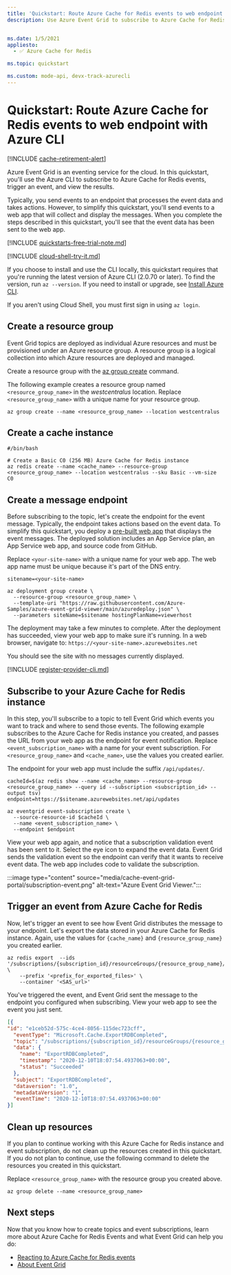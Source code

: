 ```yaml
---
title: 'Quickstart: Route Azure Cache for Redis events to web endpoint with Azure CLI'
description: Use Azure Event Grid to subscribe to Azure Cache for Redis events, trigger an event, and view the results.


ms.date: 1/5/2021
appliesto:
  - ✅ Azure Cache for Redis

ms.topic: quickstart

ms.custom: mode-api, devx-track-azurecli
---
```


# Quickstart: Route Azure Cache for Redis events to web endpoint with Azure CLI

[!INCLUDE [cache-retirement-alert](includes/cache-retirement-alert.md)]

Azure Event Grid is an eventing service for the cloud. In this quickstart, you'll use the Azure CLI to subscribe to Azure Cache for Redis events, trigger an event, and view the results.

Typically, you send events to an endpoint that processes the event data and takes actions. However, to simplify this quickstart, you'll send events to a web app that will collect and display the messages. When you complete the steps described in this quickstart, you'll see that the event data has been sent to the web app.

[!INCLUDE [quickstarts-free-trial-note.md](~/reusable-content/ce-skilling/azure/includes/quickstarts-free-trial-note.md)]

[!INCLUDE [cloud-shell-try-it.md](~/reusable-content/ce-skilling/azure/includes/cloud-shell-try-it.md)]

If you choose to install and use the CLI locally, this quickstart requires that you're running the latest version of Azure CLI (2.0.70 or later). To find the version, run `az --version`. If you need to install or upgrade, see [Install Azure CLI](/cli/azure/install-azure-cli).

If you aren't using Cloud Shell, you must first sign in using `az login`.

## Create a resource group

Event Grid topics are deployed as individual Azure resources and must be provisioned under an Azure resource group. A resource group is a logical collection into which Azure resources are deployed and managed.

Create a resource group with the [az group create](/cli/azure/group) command. 

The following example creates a resource group named `<resource_group_name>` in the *westcentralus* location.  Replace `<resource_group_name>` with a unique name for your resource group.

```azurecli-interactive
az group create --name <resource_group_name> --location westcentralus
```

## Create a cache instance

```azurecli-interactive
#/bin/bash

# Create a Basic C0 (256 MB) Azure Cache for Redis instance
az redis create --name <cache_name> --resource-group <resource_group_name> --location westcentralus --sku Basic --vm-size C0
```


## Create a message endpoint

Before subscribing to the topic, let's create the endpoint for the event message. Typically, the endpoint takes actions based on the event data. To simplify this quickstart, you deploy a [pre-built web app](https://github.com/Azure-Samples/azure-event-grid-viewer) that displays the event messages. The deployed solution includes an App Service plan, an App Service web app, and source code from GitHub.

Replace `<your-site-name>` with a unique name for your web app. The web app name must be unique because it's part of the DNS entry.

```azurecli-interactive
sitename=<your-site-name>

az deployment group create \
  --resource-group <resource_group_name> \
  --template-uri "https://raw.githubusercontent.com/Azure-Samples/azure-event-grid-viewer/main/azuredeploy.json" \
  --parameters siteName=$sitename hostingPlanName=viewerhost
```

The deployment may take a few minutes to complete. After the deployment has succeeded, view your web app to make sure it's running. In a web browser, navigate to: `https://<your-site-name>.azurewebsites.net`

You should see the site with no messages currently displayed.

[!INCLUDE [register-provider-cli.md](../../articles/event-grid/includes/register-provider-cli.md)]

## Subscribe to your Azure Cache for Redis instance

In this step, you'll subscribe to a topic to tell Event Grid which events you want to track and where to send those events. The following example subscribes to the Azure Cache for Redis instance you created, and passes the URL from your web app as the endpoint for event notification. Replace `<event_subscription_name>` with a name for your event subscription. For `<resource_group_name>` and `<cache_name>`, use the values you created earlier.

The endpoint for your web app must include the suffix `/api/updates/`.

```azurecli-interactive
cacheId=$(az redis show --name <cache_name> --resource-group <resource_group_name> --query id --subscription <subscription_id> --output tsv)
endpoint=https://$sitename.azurewebsites.net/api/updates

az eventgrid event-subscription create \
  --source-resource-id $cacheId \
  --name <event_subscription_name> \
  --endpoint $endpoint
```

View your web app again, and notice that a subscription validation event has been sent to it. Select the eye icon to expand the event data. Event Grid sends the validation event so the endpoint can verify that it wants to receive event data. The web app includes code to validate the subscription.

  :::image type="content" source="media/cache-event-grid-portal/subscription-event.png" alt-text="Azure Event Grid Viewer.":::

## Trigger an event from Azure Cache for Redis

Now, let's trigger an event to see how Event Grid distributes the message to your endpoint. Let's export the data stored in your Azure Cache for Redis instance. Again, use the values for `{cache_name}` and `{resource_group_name}` you created earlier.

```azurecli-interactive
az redis export  --ids '/subscriptions/{subscription_id}/resourceGroups/{resource_group_name}/providers/Microsoft.Cache/Redis/{cache_name}' \
    --prefix '<prefix_for_exported_files>' \
    --container '<SAS_url>'  
```

You've triggered the event, and Event Grid sent the message to the endpoint you configured when subscribing. View your web app to see the event you just sent.


```json
[{
"id": "e1ceb52d-575c-4ce4-8056-115dec723cff",
  "eventType": "Microsoft.Cache.ExportRDBCompleted",
  "topic": "/subscriptions/{subscription_id}/resourceGroups/{resource_group_name}/providers/Microsoft.Cache/Redis/{cache_name}",
  "data": {
    "name": "ExportRDBCompleted",
    "timestamp": "2020-12-10T18:07:54.4937063+00:00",
    "status": "Succeeded"
  },
  "subject": "ExportRDBCompleted",
  "dataversion": "1.0",
  "metadataVersion": "1",
  "eventTime": "2020-12-10T18:07:54.4937063+00:00"
}]

```

## Clean up resources
If you plan to continue working with this Azure Cache for Redis instance and event subscription, do not clean up the resources created in this quickstart. If you do not plan to continue, use the following command to delete the resources you created in this quickstart.

Replace `<resource_group_name>` with the resource group you created above.

```azurecli-interactive
az group delete --name <resource_group_name>
```

## Next steps

Now that you know how to create topics and event subscriptions, learn more about Azure Cache for Redis Events and what Event Grid can help you do:

- [Reacting to Azure Cache for Redis events](cache-event-grid.md)
- [About Event Grid](../event-grid/overview.md)
